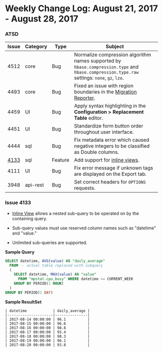 Weekly Change Log: August 21, 2017 - August 28, 2017
==================================================
### ATSD
| Issue| Category    | Type    | Subject              |
|------|-------------|---------|----------------------|
| 4512 | core | Bug | Normalize compression algorithm names supported by <br>`hbase.compression.type` and `hbase.compression.type.raw` settings: `none`, `gz`, `lzo`. |
| 4493 | core | Bug | Fixed an issue with region boundaries in the [Migration Reporter](../../administration/migration/reporter.md). |
| 4459 | UI | Bug | Apply syntax highlighting in the **Configuration > Replacement Table** editor. |
| 4451 | UI | Bug | Standardize form button order throughout user interface. |
| 4444 | sql | Bug | Fix metadata error which caused negative integers to be classified as Double columns. |
| [4133](#issue-4133) | sql | Feature | Add support for [inline views](../../sql#inline-views). |
| 4111 | UI | Bug | Fix error message if unknown tags are displayed on the Export tab. |
| 3948 | api-rest | Bug | Set correct headers for `OPTIONS` requests. | 

### Issue 4133

* [Inline View](../../sql#inline-views) allows a nested sub-query to be operated on by the containing query.

* Sub-query values must use reserved column names such as "datetime" and "value."

* Unlimited sub-queries are supported.

**Sample Query**

```sql
SELECT datetime, AVG(value) AS "daily_average" 
  FROM -- actual table replaced with subquery
  (
    SELECT datetime, MAX(value) AS "value"
      FROM "mpstat.cpu_busy" WHERE datetime >= CURRENT_WEEK
    GROUP BY PERIOD(1 HOUR)
  )
GROUP BY PERIOD(1 DAY)
```

**Sample ResultSet**

```ls
| datetime            | daily_average | 
|---------------------|---------------| 
| 2017-08-14 00:00:00 | 96.1          | 
| 2017-08-15 00:00:00 | 96.6          | 
| 2017-08-16 00:00:00 | 98.8          | 
| 2017-08-17 00:00:00 | 95.4          | 
| 2017-08-18 00:00:00 | 98.3          | 
| 2017-08-19 00:00:00 | 96.1          | 
| 2017-08-20 00:00:00 | 93.8          | 
```
